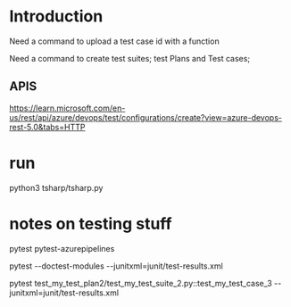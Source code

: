 # Introduction 

Need a command to upload a test case id with a function

Need a command to create test suites; test Plans and Test cases;


## APIS
https://learn.microsoft.com/en-us/rest/api/azure/devops/test/configurations/create?view=azure-devops-rest-5.0&tabs=HTTP


# run

python3 tsharp/tsharp.py


# notes on testing stuff

pytest pytest-azurepipelines

pytest --doctest-modules --junitxml=junit/test-results.xml

pytest test_my_test_plan2/test_my_test_suite_2.py::test_my_test_case_3 --junitxml=junit/test-results.xml